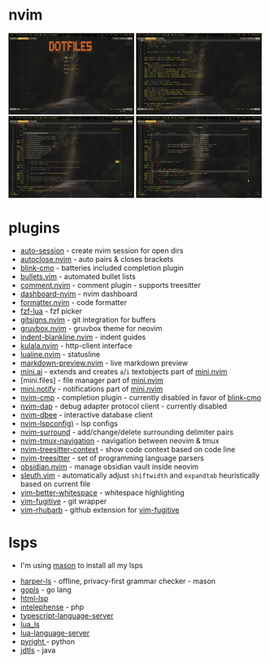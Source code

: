 # nvim

<img src="/assets/images/dotfiles-smaller.png" width="49%" height="50%"> <img src="/assets/images/code.png" width="49%" height="50%"> <img src="/assets/images/file-search.png" width="49%" height="50%"> <img src="/assets/images/keymaps.png" width="49%" height="50%">

# plugins

- [auto-session](https://github.com/rmagatti/auto-session) - create nvim session for open dirs
- [autoclose.nvim](https://github.com/m4xshen/autoclose.nvim) - auto pairs & closes brackets
- [blink-cmo](https://github.com/Saghen/blink.cmp) - batteries included completion plugin
- [bullets.vim](https://github.com/bullets-vim/bullets.vim) - automated bullet lists
- [comment.nvim](https://github.com/numToStr/Comment.nvim) - comment plugin - supports treesitter
- [dashboard-nvim](https://github.com/nvimdev/dashboard-nvim) - nvim dashboard
- [formatter.nvim](https://github.com/mhartington/formatter.nvim) - code formatter
- [fzf-lua](https://github.com/ibhagwan/fzf-lua) - fzf picker
- [gitsigns.nvim](https://github.com/lewis6991/gitsigns.nvim) - git integration for buffers
- [gruvbox.nvim](https://github.com/ellisonleao/gruvbox.nvim) - gruvbox theme for neovim
- [indent-blankline.nvim](https://github.com/lukas-reineke/indent-blankline.nvim) - indent guides
- [kulala.nvim](https://github.com/mistweaverco/kulala.nvim) - http-client interface
- [lualine.nvim](https://github.com/nvim-lualine/lualine.nvim) - statusline
- [markdown-preview.nvim](https://github.com/iamcco/markdown-preview.nvim) - live markdown preview
- [mini.ai](https://github.com/echasnovski/mini.ai) - extends and creates `a`/`i` textobjects part of [mini.nvim](https://github.com/echasnovski/mini.nvim)
- [mini.files] - file manager part of [mini.nvim](https://github.com/echasnovski/mini.nvim)
- [mini.notify](https://github.com/echasnovski/mini.notify) - notifications part of [mini.nvim](https://github.com/echasnovski/mini.nvim)
- [nvim-cmp](https://github.com/hrsh7th/nvim-cmp) - completion plugin - currently disabled in favor of [blink-cmo](https://github.com/Saghen/blink.cmp)
- [nvim-dap](https://github.com/mfussenegger/nvim-dap) - debug adapter protocol client - currently disabled
- [nvim-dbee](https://github.com/kndndrj/nvim-dbee) - interactive database client
- [nvim-lspconfig)](https://github.com/neovim/nvim-lspconfig) - lsp configs
- [nvim-surround](https://github.com/kylechui/nvim-surround) - add/change/delete surrounding delimiter pairs
- [nvim-tmux-navigation](https://github.com/alexghergh/nvim-tmux-navigation) - navigation between neovim & tmux
- [nvim-treesitter-context](https://github.com/nvim-treesitter/nvim-treesitter-context) - show code context based on code line
- [nvim-treesitter](https://github.com/nvim-treesitter/nvim-treesitter) - set of programming language parsers
- [obsidian.nvim](https://github.com/obsidian-nvim/obsidian.nvim) - manage obsidian vault inside neovim
- [sleuth.vim](https://github.com/tpope/vim-sleuth) - automatically adjust `shiftwidth` and `expandtab` heuristically based on current file
- [vim-better-whitespace](https://github.com/ntpeters/vim-better-whitespace) - whitespace highlighting
- [vim-fugitive](https://github.com/tpope/vim-fugitive) - git wrapper
- [vim-rhubarb](https://github.com/tpope/vim-rhubarb) - github extension for [vim-fugitive](https://github.com/tpope/vim-fugitive)

# lsps
* I'm using [mason](https://github.com/mason-org/mason-lspconfig.nvimhttps://github.com/mason-org/mason-lspconfig.nvim) to install all my lsps
- [harper-ls](https://github.com/Automattic/harper) - offline, privacy-first grammar checker - mason
- [gopls](https://github.com/golang/tools/tree/master/gopls) -  go lang
- [html-lsp](https://github.com/microsoft/vscode-html-languageservice)
- [intelephense](https://intelephense.com/) - php
- [typescript-language-server](https://github.com/typescript-language-server/typescript-language-server)
- [lua_ls]()
- [lua-language-server](https://github.com/LuaLS/lua-language-server)
- [pyright ](https://github.com/microsoft/pyright) - python
- [jdtls](https://github.com/eclipse-jdtls/eclipse.jdt.ls) - java
